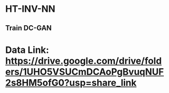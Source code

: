 # HT-INV-NN
## Train DC-GAN

# Data Link: https://drive.google.com/drive/folders/1UHO5VSUCmDCAoPgBvuqNUF2s8HM5ofG0?usp=share_link
